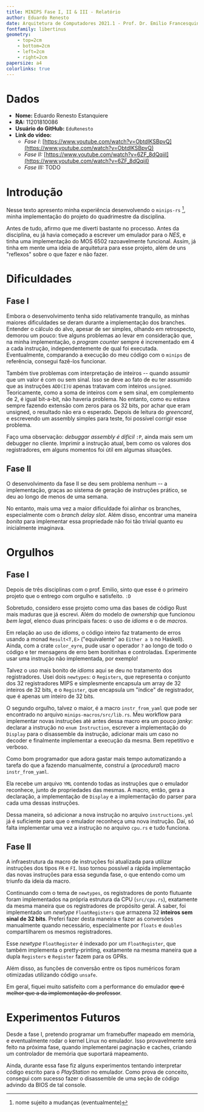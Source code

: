 ```yaml
---
title: MINIPS Fase I, II & III - Relatório
author: Eduardo Renesto
date: Arquitetura de Computadores 2021.1 - Prof. Dr. Emilio Francesquini
fontfamily: libertinus
geometry:
    - top=2cm
    - bottom=2cm
    - left=2cm
    - right=2cm
papersize: a4
colorlinks: true
---
```


# Dados

- **Nome:** Eduardo Renesto Estanquiere
- **RA:** 11201810086
- **Usuário do GitHub:** `EduRenesto`
- **Link do vídeo:** 
    - *Fase I*: [https://www.youtube.com/watch?v=ObtdlKSBpvQ](https://www.youtube.com/watch?v=ObtdlKSBpvQ)
    - *Fase II:* [https://www.youtube.com/watch?v=6ZF_8dQqiiI](https://www.youtube.com/watch?v=6ZF_8dQqiiI)
    - *Fase III:* TODO

# Introdução

Nesse texto apresento minha experiência desenvolvendo o `minips-rs` [^1], minha
implementação do projeto do quadrimestre da disciplina.

[^1]: nome sujeito a mudanças (eventualmente)

Antes de tudo, afirmo que me diverti bastante no processo. Antes da
disciplina, eu já havia começado a escrever um emulador para o *NES*, e tinha
uma implementação do MOS 6502 razoavelmente funcional. Assim, já tinha em
mente uma ideia de arquitetura para esse projeto, além de uns "reflexos" sobre
o que fazer e não fazer.

# Dificuldades 

## Fase I

Embora o desenvolvimento tenha sido relativamente tranquilo, as minhas maiores
dificuldades se deram durante a implementação dos branches. Entender o cálculo
do alvo, apesar de ser simples, olhando em retrospecto, demorou um pouco: tive
alguns problemas ao levar em consideração que, na minha implementação, o
*program counter* sempre é incrementado em 4 a cada instrução,
independentemente de qual foi executada. Eventualmente, comparando a execução
do meu código com o `minips` de referência, consegui fazê-los funcionar.

Também tive problemas com interpretação de inteiros -- quando assumir que um
valor é com ou sem sinal. Isso se deve ao fato de eu ter assumido que as
instruções `ADD(I)U` apenas tratavam com inteiros `unsigned`. Teoricamente,
como a soma de inteiros com e sem sinal, em complemento de 2, é igual
bit-a-bit, não haveria problema. No entanto, como eu estava sempre fazendo
extensão com zeros para os 32 bits, por achar que eram unsigned, o resultado
não era o esperado. Depois de leitura do *greencard*, e escrevendo um assembly
simples para teste, foi possível corrigir esse problema.

Faço uma observação: *debuggar assembly é difícil* `:P`, ainda mais sem um
debugger no cliente. Imprimir a instrução atual, bem como os valores dos
registradores, em alguns momentos foi útil em algumas situações.

## Fase II

O desenvolvimento da fase II se deu sem problema nenhum -- a implementação,
graças ao sistema de geração de instruções prático, se deu ao longo de menos
de uma semana.

No entanto, mais uma vez a maior dificuldade foi alinhar os branches,
especialmente com o *branch delay slot*. Além disso, encontrar uma maneira
*bonita* para implementar essa propriedade não foi tão trivial quanto eu
inicialmente imaginava.

# Orgulhos

## Fase I

Depois de três disciplinas com o prof. Emilio, sinto que esse é o primeiro
projeto que o entrego com orgulho e satisfeito. `:D`

Sobretudo, considero esse projeto como uma das bases de código Rust mais
maduras que já escrevi. Além do modelo de *ownership* que funcionou *bem
legal*, elenco duas principais faces: o uso de *idioms* e o de *macros*.

Em relação ao uso de *idioms*, o código inteiro faz tratamento de erros usando
a monad `Result<T,E>` ("equivalente" ao `Either a b` no Haskell). Ainda, com a
crate `color_eyre`, pude usar o operador `?` ao longo de todo o código e
ter mensagens de erro bem bonitinhas e controladas. Experimente usar uma
instrução não implementada, por exemplo!

Talvez o uso mais bonito de *idioms* aqui se deu no tratamento dos
registradores. Usei dois `newtypes`: o `Registers`, que representa o conjunto
dos 32 registradores MIPS e simplesmente encapsula um array de 32 inteiros de
32 bits, e o `Register`, que encapsula um "índice" de registrador, que é
apenas um inteiro de 32 bits.

O segundo orgulho, talvez o maior, é a macro `instr_from_yaml` que pode ser
encontrado no arquivo `minips-macros/src/lib.rs`. Meu workflow para
implementar novas instruções até antes dessa macro era um pouco *janky*:
declarar a instrução no `enum Instruction`, escrever a implementação do
`Display` para o disassemble da instrução, adicionar mais um caso no decoder e
finalmente implementar a execução da mesma. Bem repetitivo e verboso.

Como bom programador que adora gastar mais tempo automatizando a tarefa do que
a fazendo manualmente, construí a (*procedural*) macro `instr_from_yaml`.

Ela recebe um arquivo `YML` contendo todas as instruções que o emulador
reconhece, junto de propriedades das mesmas. A macro, então, gera a
declaração, a implementação de `Display` e a implementação do parser para cada
uma dessas instruções. 

Dessa maneira, só adicionar a nova instrução no arquivo `instructions.yml` já
é suficiente para que o emulador reconheça uma nova instrução. Daí, só falta
implementar uma vez a instrução no arquivo `cpu.rs` e tudo funciona.

## Fase II

A infraestrutura da macro de instruções foi atualizada para utilizar
instruções dos tipos `FR` e `FI`. Isso tornou possível a rápida implementação
das novas instruções para essa segunda fase, o que entendo como um triunfo da
ideia da macro.

Continuando com o tema de `newtypes`, os registradores de ponto flutuante
foram implementados na própria estrutura da CPU (`src/cpu.rs`), exatamente da
mesma maneira que os registradores de propósito geral. A saber, foi
implementado um *newtype* `FloatRegisters` que armazena 32 **inteiros sem
sinal de 32 bits**. Preferi fazer desta maneira e fazer as conversões
manualmente quando necessário, especialmente por `floats` e `doubles`
compartilharem os mesmos registradores.

Esse *newtype* `FloatRegister` é indexado por um `FloatRegister`, que também
implementa o pretty-printing, exatamente na mesma maneira que a dupla
`Registers` e `Register` fazem para os GPRs.

Além disso, as funções de conversão entre os tipos numéricos foram otimizadas
utilizando código `unsafe`. 

Em geral, fiquei muito satisfeito com a performance do emulador ~~que é melhor
que a da implementação do professor~~.

# Experimentos Futuros

Desde a fase I, pretendo programar um framebuffer mapeado em memória, e
eventualmente rodar o kernel Linux no emulador. Isso provavelmente será feito
na próxima fase, quando implementarei paginação e caches, criando um
controlador de memória que suportará mapeamento.

Ainda, durante essa fase fiz alguns experimentos tentando interpretar código
escrito para o *PlayStation* no emulador. Como prova de conceito, consegui com
sucesso fazer o disassemble de uma seção de código advindo da BIOS de tal
console.
